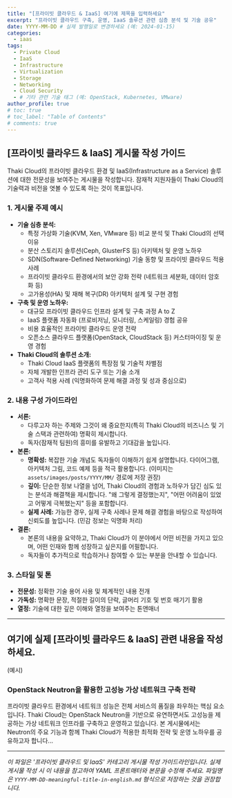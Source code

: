 ```yaml
---
title: "[프라이빗 클라우드 & IaaS] 여기에 제목을 입력하세요"
excerpt: "프라이빗 클라우드 구축, 운영, IaaS 솔루션 관련 심층 분석 및 기술 공유"
date: YYYY-MM-DD # 실제 발행일로 변경하세요 (예: 2024-01-15)
categories:
  - iaas
tags:
  - Private Cloud
  - IaaS
  - Infrastructure
  - Virtualization
  - Storage
  - Networking
  - Cloud Security
  - # 기타 관련 기술 태그 (예: OpenStack, Kubernetes, VMware)
author_profile: true
# toc: true
# toc_label: "Table of Contents"
# comments: true
---
```


## [프라이빗 클라우드 & IaaS] 게시물 작성 가이드

Thaki Cloud의 프라이빗 클라우드 환경 및 IaaS(Infrastructure as a Service) 솔루션에 대한 전문성을 보여주는 게시물을 작성합니다. 잠재적 지원자들이 Thaki Cloud의 기술력과 비전을 엿볼 수 있도록 하는 것이 목표입니다.

### 1. 게시물 주제 예시
*   **기술 심층 분석:**
    *   특정 가상화 기술(KVM, Xen, VMware 등) 비교 분석 및 Thaki Cloud의 선택 이유
    *   분산 스토리지 솔루션(Ceph, GlusterFS 등) 아키텍처 및 운영 노하우
    *   SDN(Software-Defined Networking) 기술 동향 및 프라이빗 클라우드 적용 사례
    *   프라이빗 클라우드 환경에서의 보안 강화 전략 (네트워크 세분화, 데이터 암호화 등)
    *   고가용성(HA) 및 재해 복구(DR) 아키텍처 설계 및 구현 경험
*   **구축 및 운영 노하우:**
    *   대규모 프라이빗 클라우드 인프라 설계 및 구축 과정 A to Z
    *   IaaS 플랫폼 자동화 (프로비저닝, 모니터링, 스케일링) 경험 공유
    *   비용 효율적인 프라이빗 클라우드 운영 전략
    *   오픈소스 클라우드 플랫폼(OpenStack, CloudStack 등) 커스터마이징 및 운영 경험
*   **Thaki Cloud의 솔루션 소개:**
    *   Thaki Cloud IaaS 플랫폼의 특장점 및 기술적 차별점
    *   자체 개발한 인프라 관리 도구 또는 기술 소개
    *   고객사 적용 사례 (익명화하여 문제 해결 과정 및 성과 중심으로)

### 2. 내용 구성 가이드라인
*   **서론:**
    *   다루고자 하는 주제와 그것이 왜 중요한지(특히 Thaki Cloud의 비즈니스 및 기술 스택과 관련하여) 명확히 제시합니다.
    *   독자(잠재적 팀원)의 흥미를 유발하고 기대감을 높입니다.
*   **본론:**
    *   **명확성:** 복잡한 기술 개념도 독자들이 이해하기 쉽게 설명합니다. 다이어그램, 아키텍처 그림, 코드 예제 등을 적극 활용합니다. (이미지는 `assets/images/posts/YYYY/MM/` 경로에 저장 권장)
    *   **깊이:** 단순한 정보 나열을 넘어, Thaki Cloud의 경험과 노하우가 담긴 심도 있는 분석과 해결책을 제시합니다. "왜 그렇게 결정했는지", "어떤 어려움이 있었고 어떻게 극복했는지" 등을 포함합니다.
    *   **실제 사례:** 가능한 경우, 실제 구축 사례나 문제 해결 경험을 바탕으로 작성하여 신뢰도를 높입니다. (민감 정보는 익명화 처리)
*   **결론:**
    *   본론의 내용을 요약하고, Thaki Cloud가 이 분야에서 어떤 비전을 가지고 있으며, 어떤 인재와 함께 성장하고 싶은지를 어필합니다.
    *   독자들이 추가적으로 학습하거나 참여할 수 있는 부분을 안내할 수 있습니다.

### 3. 스타일 및 톤
*   **전문성:** 정확한 기술 용어 사용 및 체계적인 내용 전개
*   **가독성:** 명확한 문장, 적절한 길이의 단락, 글머리 기호 및 번호 매기기 활용
*   **열정:** 기술에 대한 깊은 이해와 열정을 보여주는 톤앤매너

---

## 여기에 실제 [프라이빗 클라우드 & IaaS] 관련 내용을 작성하세요.

(예시)

### OpenStack Neutron을 활용한 고성능 가상 네트워크 구축 전략

프라이빗 클라우드 환경에서 네트워크 성능은 전체 서비스의 품질을 좌우하는 핵심 요소입니다. Thaki Cloud는 OpenStack Neutron을 기반으로 유연하면서도 고성능을 제공하는 가상 네트워크 인프라를 구축하고 운영하고 있습니다. 본 게시물에서는 Neutron의 주요 기능과 함께 Thaki Cloud가 적용한 최적화 전략 및 운영 노하우를 공유하고자 합니다...

---

_이 파일은 '프라이빗 클라우드 및 IaaS' 카테고리 게시물 작성 가이드라인입니다. 실제 게시물 작성 시 이 내용을 참고하여 YAML 프론트매터와 본문을 수정해 주세요. 파일명은 `YYYY-MM-DD-meaningful-title-in-english.md` 형식으로 저장하는 것을 권장합니다._ 